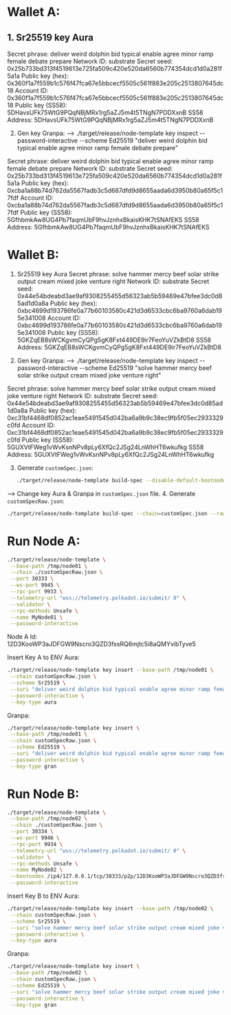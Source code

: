 # Wallet A:

## 1. Sr25519 key Aura
   Secret phrase: deliver weird dolphin bid typical enable agree minor ramp female debate prepare
   Network ID: substrate
   Secret seed: 0x25b733bd313f4519613e725fa509c420e520da6560b774354dcd1d0a281f5a1a
   Public key (hex): 0x360f1a7f559b1c576f47fca67e5bbcecf5505c561f883e205c2513807645dc18
   Account ID: 0x360f1a7f559b1c576f47fca67e5bbcecf5505c561f883e205c2513807645dc18
   Public key (SS58): 5DHavsUFk75WtG9PQqNBjMRx1rg5aZJ5m4t5TNgN7PDDXxnB
   SS58 Address: 5DHavsUFk75WtG9PQqNBjMRx1rg5aZJ5m4t5TNgN7PDDXxnB

2. Gen key Granpa:
   --> ./target/release/node-template key inspect --password-interactive --scheme Ed25519 "deliver weird dolphin bid typical enable agree minor ramp female debate prepare"

Secret phrase: deliver weird dolphin bid typical enable agree minor ramp female debate prepare
Network ID: substrate
Secret seed: 0x25b733bd313f4519613e725fa509c420e520da6560b774354dcd1d0a281f5a1a
Public key (hex): 0xcba1a88b74d762da5567fadb3c5d687dfd9d8655aada6d3950b80a65f5c17fdf
Account ID: 0xcba1a88b74d762da5567fadb3c5d687dfd9d8655aada6d3950b80a65f5c17fdf
Public key (SS58): 5GfhbmkAw8UG4Pb7faqmUbF9hvJznhxBkaisKHK7tSNAfEKS
SS58 Address: 5GfhbmkAw8UG4Pb7faqmUbF9hvJznhxBkaisKHK7tSNAfEKS

# Wallet B:

1. Sr25519 key Aura
   Secret phrase: solve hammer mercy beef solar strike output cream mixed joke venture right
   Network ID: substrate
   Secret seed: 0x44e54bdeabd3ae9af9308255455d56323ab5b59469e47bfee3dc0d85ad1d0a8a
   Public key (hex): 0xbc4699d193786fe0a77b60103580c421d3d6533cbc6ba9760a6dab195e341008
   Account ID: 0xbc4699d193786fe0a77b60103580c421d3d6533cbc6ba9760a6dab195e341008
   Public key (SS58): 5GKZqEB8sWCKgvmCyQPg5gK8Fxt449DE9ir7FeoYuVZkBtD8
   SS58 Address: 5GKZqEB8sWCKgvmCyQPg5gK8Fxt449DE9ir7FeoYuVZkBtD8

2. Gen key Granpa:
   --> ./target/release/node-template key inspect --password-interactive --scheme Ed25519 "solve hammer mercy beef solar strike output cream mixed joke venture right"

Secret phrase: solve hammer mercy beef solar strike output cream mixed joke venture right
Network ID: substrate
Secret seed: 0x44e54bdeabd3ae9af9308255455d56323ab5b59469e47bfee3dc0d85ad1d0a8a
Public key (hex): 0xc31bf4468df0852ac1eae5491545d042ba6a9b9c38ec9fb5f05ec2933329c0fd
Account ID: 0xc31bf4468df0852ac1eae5491545d042ba6a9b9c38ec9fb5f05ec2933329c0fd
Public key (SS58): 5GUXVtFWeg1vWvKsnNPv8pLy6XfQc2JSg24LnWhHT6wkufkg
SS58 Address: 5GUXVtFWeg1vWvKsnNPv8pLy6XfQc2JSg24LnWhHT6wkufkg

3. Generate `customSpec.json`:
```sh
   ./target/release/node-template build-spec --disable-default-bootnode --chain local > customSpec.json
```

--> Change key Aura & Granpa in `customSpec.json` file. 
4. Generate `customSpecRaw.json`:
```sh
./target/release/node-template build-spec --chain=customSpec.json --raw --disable-default-bootnode > customSpecRaw.json
```
# Run Node A:
```sh
./target/release/node-template \
 --base-path /tmp/node01 \
 --chain ./customSpecRaw.json \
 --port 30333 \
 --ws-port 9945 \
 --rpc-port 9933 \
 --telemetry-url "wss://telemetry.polkadot.io/submit/ 0" \
 --validator \
 --rpc-methods Unsafe \
 --name MyNode01 \
 --password-interactive
```

Node A Id: 12D3KooWP3aJDFGW9Nscro3QZD3fssRQ6mjtc5i8aQMYvibTyve5

Insert Key A to ENV
Aura:
```sh
./target/release/node-template key insert --base-path /tmp/node01 \
 --chain customSpecRaw.json \
 --scheme Sr25519 \
 --suri "deliver weird dolphin bid typical enable agree minor ramp female debate prepare" \
 --password-interactive \
 --key-type aura
 ```
Granpa:
```sh
./target/release/node-template key insert \
 --base-path /tmp/node01 \
 --chain customSpecRaw.json \
 --scheme Ed25519 \
 --suri "deliver weird dolphin bid typical enable agree minor ramp female debate prepare" \
 --password-interactive \
 --key-type gran
```

# Run Node B:
```sh
./target/release/node-template \
 --base-path /tmp/node02 \
 --chain ./customSpecRaw.json \
 --port 30334 \
 --ws-port 9946 \
 --rpc-port 9934 \
 --telemetry-url "wss://telemetry.polkadot.io/submit/ 0" \
 --validator \
 --rpc-methods Unsafe \
 --name MyNode02 \
 --bootnodes /ip4/127.0.0.1/tcp/30333/p2p/12D3KooWP3aJDFGW9Nscro3QZD3fssRQ6mjtc5i8aQMYvibTyve5 \
 --password-interactive
```
Insert Key B to ENV
Aura:
```sh
./target/release/node-template key insert --base-path /tmp/node02 \
 --chain customSpecRaw.json \
 --scheme Sr25519 \
 --suri "solve hammer mercy beef solar strike output cream mixed joke venture right" \
 --password-interactive \
 --key-type aura
```
Granpa:
```sh
./target/release/node-template key insert \
 --base-path /tmp/node02 \
 --chain customSpecRaw.json \
 --scheme Ed25519 \
 --suri "solve hammer mercy beef solar strike output cream mixed joke venture right" \
 --password-interactive \
 --key-type gran
```